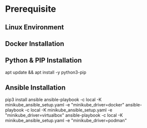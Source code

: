 # Prerequisite

## Linux Environment

## Docker Installation

## Python & PIP Installation
apt update && apt install -y python3-pip

## Ansible Installation
pip3 install ansible
ansible-playbook -c local -K minikube_ansible_setup.yaml -e "minikube_driver=docker"
ansible-playbook -c local -K minikube_ansible_setup.yaml -e "minikube_driver=virtualbox"
ansible-playbook -c local -K minikube_ansible_setup.yaml -e "minikube_driver=podman"